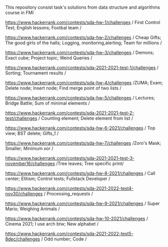 This repository consist task's solutions from data structure and algorithms course in FMI 

https://www.hackerrank.com/contests/sda-hw-1/challenges    / First Control Test; English lessons; Footbal team /

https://www.hackerrank.com/contests/sda-hw-2/challenges    / Cheap Gifts; The good girls of the halls; Logging, monitoring,alerting; Team for millions / 

https://www.hackerrank.com/contests/sda-hw-3/challenges   / Demons; Exact cube; Project topic; Weird Queries /

https://www.hackerrank.com/contests/sda-2021-2021-test-1/challenges  / Sorting; Tournament results / 

https://www.hackerrank.com/contests/sda-hw-4/challenges /ZUMA; Exam; Delete node; Insert node; Find merge point of two lists / 

https://www.hackerrank.com/contests/sda-hw-5/challenges  / Lectures; Bridge Battle; Sum of minimal elements / 

https://www.hackerrank.com/contests/sda-2021-2021-test-2-test/challenges / Counting element; Delete element from list / 

https://www.hackerrank.com/contests/sda-hw-6-2021/challenges  / Top view; BST delete; Gifts_1 / 

https://www.hackerrank.com/contests/sda-hw-7/challenges    /Zoro's Mask; Smaller; Minimum xor / 

https://www.hackerrank.com/contests/sda-2021-2021-test-3-november16/challenges  /Tree leaves; Tree specific print/

https://www.hackerrank.com/contests/sda-hw-8-2021/challenges  / Call center; Elitism; Control tests; Fullstack Developer /

https://www.hackerrank.com/contests/sda-2021-2022-test4-nov30/challenges / Processing_requests /

https://www.hackerrank.com/contests/sda-hw-9-2021/challenges / Super Mario; Weighing Animals /

https://www.hackerrank.com/contests/sda-hw-10-2021/challenges / Cinema 2021; I use arch btw; New alphabet /

https://www.hackerrank.com/contests/sda-2021-2022-test5-8dec/challenges / Odd number; Code / 
